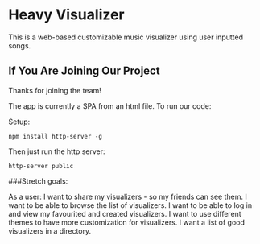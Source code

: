# Heavy Visualizer

This is a web-based customizable music visualizer using user inputted songs.

## If You Are Joining Our Project

Thanks for joining the team!

The app is currently a SPA from an html file. To run our code:

Setup:

`npm install http-server -g`

Then just run the http server:

`http-server public`

###Stretch goals:

As a user:
  I want to share my visualizers - so my friends can see them.
  I want to be able to browse the list of visualizers.
  I want to be able to log in and view my favourited and created visualizers.
  I want to use different themes to have more customization for visualizers.
  I want a list of good visualizers in a directory.
